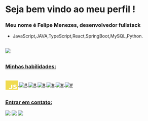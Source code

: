 ##  
<h1>Seja bem vindo ao meu perfil !</h1>
<h3>Meu nome é Felipe Menezes, desenvolvedor fullstack</h3>


- JavaScript,JAVA,TypeScript,React,SpringBoot,MySQL,Python.

##
<div><!--informações das liguagens mais usadas-->
<a href="https://github.com/felipmz">
<img height="180em" src="https://github-readme-stats.vercel.app/api/top-langs/?username=felipmz&layout=compact&langs_count=7&theme=dracula"/>
  
<!--<img height="180em" src="https://github-readme-stats.vercel.app/api?username=felipmz&show_icons=true&theme=dracula&include_all_commits=true&count_private=true"/>
</div>--> 
<div> 
  
 ##
<div style="display: inline_block"><h3>Minhas habilidades:</h3><br><!--emojis das liguagens que trabalho-->
  
  <img align="center" alt="#" height="30" width="40" src="https://raw.githubusercontent.com/devicons/devicon/master/icons/javascript/javascript-plain.svg">
  <img align="center" alt="#" width="30" src="https://static-00.iconduck.com/assets.00/typescript-icon-icon-2048x2048-2rhh1z66.png">
  <img align="center" alt="#" width="33" src="https://cdn4.iconfinder.com/data/icons/logos-3/600/React.js_logo-512.png">
  <img align="center" alt="#" height="30" width="40" src="https://spring.io/img/projects/spring-boot.svg">
  <img align="center" alt="#" height="30" width="35" src="https://cdn-icons-png.flaticon.com/512/226/226777.png">
  <img align="center" alt="#" height="30" width="35" src="https://cdn-icons-png.flaticon.com/512/5968/5968313.png">
  <img align="center" alt="#" width="35" src="https://images.icon-icons.com/1508/PNG/512/python_104451.png">

</div>

 ##

<h3>Entrar em contato:</h3>
<div><!--botões para contato\redes sociais-->
  
  <a href = "mailto:felipems.oficial@gmail.com"><img src="https://img.shields.io/badge/-Gmail-%23333?style=for-the-badge&logo=gmail&logoColor=white" target="_blank"></a>
  <a href="https://www.linkedin.com/in/felipe-mzs/" target="_blank"><img src="https://img.shields.io/badge/-LinkedIn-%230077B5?style=for-the-badge&logo=linkedin&logoColor=white" target="_blank"></a>
  <a href="https://felipemenezes.vercel.app/" target="_blank"><img src="https://img.shields.io/badge/connect-%2300843e.svg?style=for-the-badge&logo=symfony&logoColor=white" target="_blank"></a>
  
</div>
